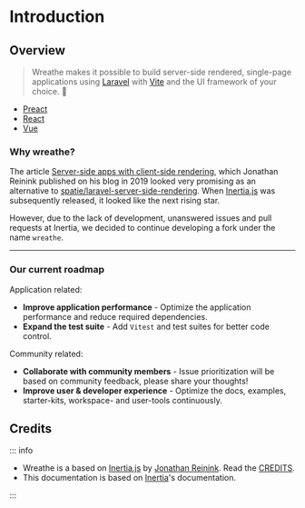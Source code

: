 # Introduction

## Overview

> Wreathe makes it possible to build server-side rendered, single-page applications using [Laravel](https://laravel.com/) with [Vite](https://vitejs.dev/) and the UI framework of your choice. :rocket:

* [Preact](https://preactjs.com/)
* [React](https://reactjs.org/)
* [Vue](https://vuejs.org/)

### Why wreathe?

The article [Server-side apps with client-side rendering](https://reinink.ca/articles/server-side-apps-with-client-side-rendering), which Jonathan Reinink published on his blog in 2019 looked very promising as an alternative to [spatie/laravel-server-side-rendering](https://github.com/spatie/laravel-server-side-rendering). When [Inertia.js](https://inertiajs.com/) was subsequently released, it looked like the next rising star.

However, due to the lack of development, unanswered issues and pull requests at Inertia, we decided to continue developing a fork under the name `wreathe`.

---

### Our current roadmap

Application related:

* __Improve application performance__ - Optimize the application performance and reduce required dependencies.
* __Expand the test suite__ - Add `Vitest` and test suites for better code control.

Community related:

* __Collaborate with community members__ - Issue prioritization will be based on community feedback, please share your thoughts!
* __Improve user & developer experience__ - Optimize the docs, examples, starter-kits, workspace- and user-tools continuously.

## Credits

::: info

* Wreathe is a based on [Inertia.js](https://inertiajs.com/) by [Jonathan Reinink](https://reinink.ca/). Read the [CREDITS](https://github.com/wreathe-js/wreathe/blob/main/CREDITS.md).
* This documentation is based on [Inertia](https://inertiajs.com/)'s documentation.

:::
